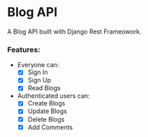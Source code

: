 # Blog API

A Blog API built with Django Rest Frameowork.

### Features:
- Everyone can:
  - [x]  Sign In
  - [x]  Sign Up
  - [x]  Read Blogs
- Authenticated users can:
  - [x]  Create Blogs
  - [x]  Update Blogs
  - [x]  Delete Blogs
  - [x]  Add Comments